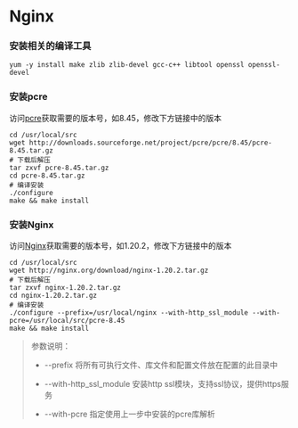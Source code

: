 # Nginx

### 安装相关的编译工具

```shell
yum -y install make zlib zlib-devel gcc-c++ libtool openssl openssl-devel
```

### 安装pcre

访问[pcre](http://downloads.sourceforge.net/project/pcre/pcre)获取需要的版本号，如8.45，修改下方链接中的版本

```shell
cd /usr/local/src
wget http://downloads.sourceforge.net/project/pcre/pcre/8.45/pcre-8.45.tar.gz
# 下载后解压
tar zxvf pcre-8.45.tar.gz
cd pcre-8.45.tar.gz
# 编译安装
./configure
make && make install
```

### 安装Nginx

访问[Nginx](https://nginx.org/en/download.html)获取需要的版本号，如1.20.2，修改下方链接中的版本

```shell
cd /usr/local/src
wget http://nginx.org/download/nginx-1.20.2.tar.gz
# 下载后解压
tar zxvf nginx-1.20.2.tar.gz
cd nginx-1.20.2.tar.gz
# 编译安装
./configure --prefix=/usr/local/nginx --with-http_ssl_module --with-pcre=/usr/local/src/pcre-8.45
make && make install
```

> 参数说明：
>
> - --prefix  将所有可执行文件、库文件和配置文件放在配置的此目录中
>
> - --with-http_ssl_module  安装http ssl模块，支持ssl协议，提供https服务
>
> - --with-pcre  指定使用上一步中安装的pcre库解析
